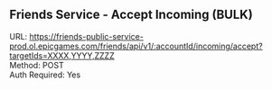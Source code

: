 ## Friends Service - Accept Incoming (BULK)

URL: https://friends-public-service-prod.ol.epicgames.com/friends/api/v1/:accountId/incoming/accept?targetIds=XXXX,YYYY,ZZZZ \
Method: POST \
Auth Required: Yes
